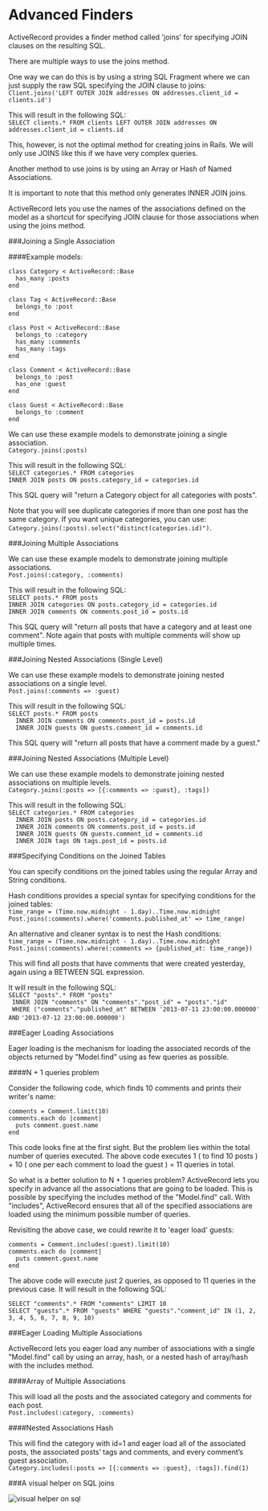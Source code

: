 # Advanced Finders

ActiveRecord provides a finder method called 'joins' for specifying JOIN clauses on the resulting SQL. 

There are multiple ways to use the joins method.

One way we can do this is by using a string SQL Fragment where we  can just supply the raw SQL specifying the JOIN clause to joins:  
`Client.joins('LEFT OUTER JOIN addresses ON addresses.client_id = clients.id')`

This will result in the following SQL:  
`SELECT clients.* FROM clients LEFT OUTER JOIN addresses ON addresses.client_id = clients.id`

This, however, is not the optimal method for creating joins in Rails. We will only use JOINS like this if we have very complex queries.

Another method to use joins is by using an Array or Hash of Named Associations. 

It is important to note that this method only generates INNER JOIN joins.

ActiveRecord lets you use the names of the associations defined on the model as a shortcut for specifying JOIN clause for those associations when using the joins method.



###Joining a Single Association


####Example models:

```
class Category < ActiveRecord::Base
  has_many :posts
end
```

```        
class Tag < ActiveRecord::Base
  belongs_to :post
end
```

```
class Post < ActiveRecord::Base
  belongs_to :category
  has_many :comments
  has_many :tags
end
```

``` 
class Comment < ActiveRecord::Base
  belongs_to :post
  has_one :guest
end
```

``` 
class Guest < ActiveRecord::Base
  belongs_to :comment
end
```

We can use these example models to demonstrate joining a single association.  
`Category.joins(:posts)`

This will result in the following SQL:  
`SELECT categories.* FROM categories`  
`INNER JOIN posts ON posts.category_id = categories.id`  

This SQL query will "return a Category object for all categories with posts". 

Note that you will see duplicate categories if more than one post has the same category. If you want unique categories, you can use:  
`Category.joins(:posts).select("distinct(categories.id)")`.



###Joining Multiple Associations


We can use these example models to demonstrate joining multiple associations.  
`Post.joins(:category, :comments)`

This will result in the following SQL:  
`SELECT posts.* FROM posts`  
`INNER JOIN categories ON posts.category_id = categories.id`  
`INNER JOIN comments ON comments.post_id = posts.id`  

This SQL query will "return all posts that have a category and at least one comment". 
Note again that posts with multiple comments will show up multiple times.


###Joining Nested Associations (Single Level)


We can use these example models to demonstrate joining nested associations on a single level.  
`Post.joins(:comments => :guest)` 

This will result in the following SQL:  
`SELECT posts.* FROM posts`  
`  INNER JOIN comments ON comments.post_id = posts.id`  
`  INNER JOIN guests ON guests.comment_id = comments.id`

This SQL query will  "return all posts that have a comment made by a guest."


###Joining Nested Associations (Multiple Level)


We can use these example models to demonstrate joining nested associations on multiple levels.  
`Category.joins(:posts => [{:comments => :guest}, :tags])`

This will result in the following SQL:  
`SELECT categories.* FROM categories`  
`  INNER JOIN posts ON posts.category_id = categories.id`   
`  INNER JOIN comments ON comments.post_id = posts.id`  
`  INNER JOIN guests ON guests.comment_id = comments.id`  
`  INNER JOIN tags ON tags.post_id = posts.id`  


###Specifying Conditions on the Joined Tables


You can specify conditions on the joined tables using the regular Array and String conditions. 

Hash conditions provides a special syntax for specifying conditions for the joined tables:  
`time_range = (Time.now.midnight - 1.day)..Time.now.midnight`  
`Post.joins(:comments).where('comments.published_at' => time_range)`  

An alternative and cleaner syntax is to nest the Hash conditions:  
`time_range = (Time.now.midnight - 1.day)..Time.now.midnight` 
`Post.joins(:comments).where(:comments => {published_at: time_range})`  

This will find all posts that have comments that were created yesterday, again using a BETWEEN SQL expression.

It will result in the following SQL:  
`SELECT "posts".* FROM "posts"`  
`  INNER JOIN "comments" ON "comments"."post_id" = "posts"."id" `  
`  WHERE ("comments"."published_at" BETWEEN '2013-07-11 23:00:00.000000' AND `  `'2013-07-12 23:00:00.000000')`


###Eager Loading Associations


Eager loading is the mechanism for loading the associated records of the objects returned by "Model.find" using as few queries as possible.


####N + 1 queries problem

Consider the following code, which finds 10 comments and prints their writer's name:  

```
comments = Comment.limit(10)
comments.each do |comment|
  puts comment.guest.name
end
```

This code looks fine at the first sight. But the problem lies within the total number of queries executed. The above code executes 1 ( to find 10 posts ) + 10 ( one per each comment to load the guest ) = 11 queries in total.

So what is a better solution to N + 1 queries problem? ActiveRecord lets you specify in advance all the associations that are going to be loaded. This is possible by specifying the includes method of the "Model.find" call. With "includes", ActiveRecord ensures that all of the specified associations are loaded using the minimum possible number of queries.

Revisiting the above case, we could rewrite it to 'eager load' guests:

```
comments = Comment.includes(:guest).limit(10)
comments.each do |comment|
  puts comment.guest.name
end
```

The above code will execute just 2 queries, as opposed to 11 queries in the previous case. It will result in the following SQL:  

`SELECT "comments".* FROM "comments" LIMIT 10`  
`SELECT "guests".* FROM "guests" WHERE "guests"."comment_id" IN (1, 2, 3, 4, 5, 6, 7, 8, 9, 10)`


###Eager Loading Multiple Associations


ActiveRecord lets you eager load any number of associations with a single "Model.find" call by using an array, hash, or a nested hash of array/hash with the includes method.


####Array of Multiple Associations

This will load all the posts and the associated category and comments for each post.  
`Post.includes(:category, :comments)`


####Nested Associations Hash

This will find the category with id=1 and eager load all of the associated posts, the associated posts’ tags and comments, and every comment’s guest association.  
`Category.includes(:posts => [{:comments => :guest}, :tags]).find(1)`


###A visual helper on SQL joins

![visual helper on sql](https://lh5.googleusercontent.com/2Z5V_QAK21b5VV_RJK16-t4xzVhdJC4br5p760t2LZB3pGMYz_0HrLyvkmAgUJq9V1HvGnRobiRc4iMeEmjdwsWTuKjJED4bk1dnCV1uhmksfTFox0tVLIr33g)












